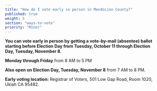 ```yaml
---
title: "How do I vote early in person in Mendocino County?"
published: true
weight: 5
section: "ways-to-vote"
priority: "Minor"
---
```


**You can vote early in person by getting a vote-by-mail (absentee) ballot starting before Election Day from Tuesday, October 11 through Election Day, Tuesday, November 8.**  

**Monday through Friday** from 8 AM to 5 PM  

**Also open on Election Day, Tuesday, November 8** from 7 AM to 8 PM.  

**Early voting location:** Registrar of Voters, 501 Low Gap Road, Room 1020, Ukiah CA 95482.  
